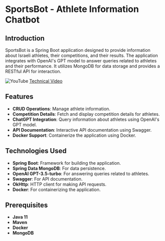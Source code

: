# SportsBot - Athlete Information Chatbot

## Introduction
SportsBot is a Spring Boot application designed to provide information about Israeli athletes, their competitions, and their results. The application integrates with OpenAI's GPT model to answer queries related to athletes and their performance. It utilizes MongoDB for data storage and provides a RESTful API for interaction.

![YouTube](https://img.shields.io/badge/YouTube-red?style=flat-square&logo=youtube) [Technical Video](https://youtu.be/M87T3x3u8xo)






## Features
- **CRUD Operations**: Manage athlete information.
- **Competition Details**: Fetch and display competition details for athletes.
- **ChatGPT Integration**: Query information about athletes using OpenAI's GPT model.
- **API Documentation**: Interactive API documentation using Swagger.
- **Docker Support**: Containerize the application using Docker.

## Technologies Used
- **Spring Boot**: Framework for building the application.
- **Spring Data MongoDB**: For data persistence.
- **OpenAI GPT-3.5-turbo**: For answering queries related to athletes.
- **Swagger**: For API documentation.
- **OkHttp**: HTTP client for making API requests.
- **Docker**: For containerizing the application.

## Prerequisites
- **Java 11**
- **Maven**
- **Docker**
- **MongoDB**

